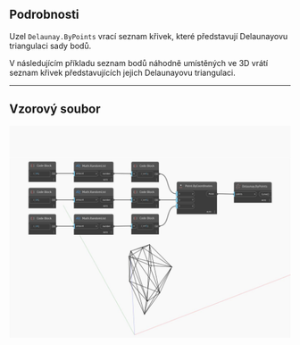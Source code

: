 ## Podrobnosti
Uzel `Delaunay.ByPoints` vrací seznam křivek, které představují Delaunayovu triangulaci sady bodů.

V následujícím příkladu seznam bodů náhodně umístěných ve 3D vrátí seznam křivek představujících jejich Delaunayovu triangulaci.

___
## Vzorový soubor

![ByPoints](./Tessellation.Delaunay.ByPoints_img.jpg)

